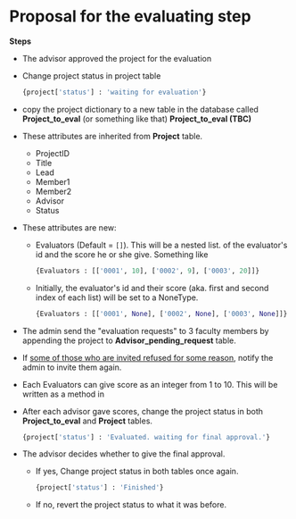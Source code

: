 # Proposal for the evaluating step
**Steps**
- The advisor approved the project for the evaluation
- Change project status in project table
  ```py
  {project['status'] : 'waiting for evaluation'}
  ```
- copy the project dictionary to a new table in the database called **Project_to_eval** (or something like that)
**Project_to_eval (TBC)**
 - These attributes are inherited from **Project** table.
    - ProjectID
    - Title
    - Lead
    - Member1
    - Member2
    - Advisor
    - Status
  - These attributes are new:
    - Evaluators (Default = `[]`). This will be a nested list. of the evaluator's id and the score he or she give. Something like
      ```py
      {Evaluators : [['0001', 10], ['0002', 9], ['0003', 20]]}
      ```
    - Initially, the evaluator's id and their score (aka. first and second index of each list) will be set to a NoneType.
      ```py
      {Evaluators : [['0001', None], ['0002', None], ['0003', None]]}
      ```

- The admin send the "evaluation requests" to 3 faculty members by appending the project to **Advisor_pending_request** table.

- If <u>some of those who are invited refused for some reason</u>, notify the admin to invite them again.
- Each Evaluators can give score as an integer from 1 to 10. This will be written as a method in 
- After each advisor gave scores, change the project status in both **Project_to_eval** and **Project** tables.
  ```py
  {project['status'] : 'Evaluated. waiting for final approval.'}
  ```

- The advisor decides whether to give the final approval.
  - If yes, Change project status in both tables once again.
    ```py
    {project['status'] : 'Finished'}
    ```
  - If no, revert the project status to what it was before.
